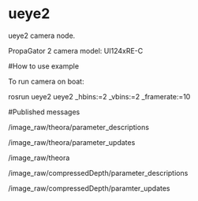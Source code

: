 ueye2
==========

ueye2 camera node.

PropaGator 2 camera model: UI124xRE-C

#How to use example

To run camera on boat:

rosrun ueye2 ueye2 _hbins:=2 _vbins:=2 _framerate:=10

#Published messages

/image_raw/theora/parameter_descriptions

/image_raw/theora/parameter_updates

/image_raw/theora

/image_raw/compressedDepth/parameter_descriptions

/image_raw/compressedDepth/paramter_updates

